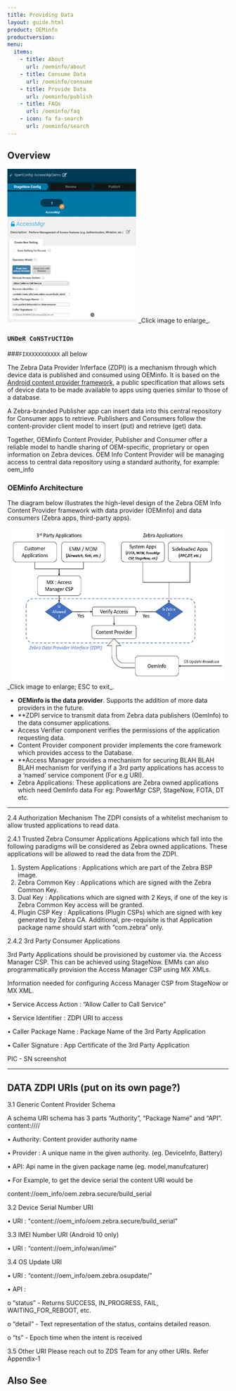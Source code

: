 ```yaml
---
title: Providing Data
layout: guide.html
product: OEMinfo
productversion:
menu:
  items:
    - title: About
      url: /oeminfo/about
    - title: Consume Data
      url: /oeminfo/consume
    - title: Provide Data
      url: /oeminfo/publish
    - title: FAQs
      url: /oeminfo/faq
    - icon: fa fa-search
      url: /oeminfo/search
---
```


## Overview

<img alt="image" style="height:350px" src="stagenow_access_mgr.png"/>
_Click image to enlarge_. 
<br>

### `UNDeR CoNSTrUCTIOn`


###`FIXXXXXXXXXXX` all below

The Zebra Data Provider Inferface (ZDPI) is a mechanism through which device data is published and consumed using OEMinfo. It is based on the [Android content provider framework](https://developer.android.com/guide/topics/providers/content-providers), a public specification that allows sets of device data to be made available to apps using queries similar to those of a database. 

A Zebra-branded Publisher app can insert data into this central repository for Consumer apps to retrieve. Publishers and Consumers follow the content-provider client model to insert (put) and retrieve (get) data.

Together, OEMinfo Content Provider, Publisher and Consumer offer a reliable model to handle sharing of OEM-specific, proprietary or open information on Zebra devices.
OEM Info Content Provider will be managing access to central data repository using a standard authority, for example: oem_info
 
### OEMinfo Architecture
The diagram below illustrates the high-level design of the Zebra OEM Info Content Provider framework with data provider (OEMinfo) and data consumers (Zebra apps, third-party apps).

<img alt="image" style="height:350px" src="oeminfo_content_provider_framework.png"/>
_Click image to enlarge; ESC to exit_. 
<br>

* **OEMinfo is the data provider**. Supports the addition of more data providers in the future.
* **ZDPI service to transmit data from Zebra data publishers (OemInfo) to the data consumer applications. 
 * Access Verifier component verifies the permissions of the application requesting data.
 * Content Provider component provider implements the core framework which provides access to the Database.
* **Access Manager provides a mechanism for securing  BLAH BLAH BLAH mechanism for verifying if a 3rd party applications has access to a ‘named’ service component (For e.g URI).
* Zebra Applications: These applications are Zebra owned applications which need OemInfo data For eg: PowerMgr CSP, StageNow, FOTA, DT etc.

-----

2.4 Authorization Mechanism
The ZDPI consists of a whitelist mechanism to allow trusted applications to read data.

2.4.1 Trusted Zebra Consumer Applications
Applications which fall into the following paradigms will be considered as Zebra owned applications. These applications will be allowed to read the data from the ZDPI.
1.  System Applications : Applications which are part of the Zebra BSP image.
2.  Zebra Common Key : Applications which are signed with the Zebra Common Key.
3.  Dual Key : Applications which are signed with 2 Keys, if one of the key is Zebra Common Key access will be granted.
4.  Plugin CSP Key : Applications (Plugin CSPs) which are signed with key generated by Zebra CA. Additional, pre-requisite is that Application package name should start with “com.zebra” only.

2.4.2 3rd Party Consumer Applications

3rd Party Applications should be provisioned by customer via. the Access Manager CSP. This can be achieved using StageNow. EMMs can also programmatically provision the Access Manager CSP using MX XMLs.

Information needed for configuring Access Manager CSP from StageNow or MX XML.

• Service Access Action : “Allow Caller to Call Service”

• Service Identifier : ZDPI URI to access

• Caller Package Name : Package Name of the 3rd Party Application

• Caller Signature : App Certificate of the 3rd Party Application

PIC - SN screenshot

-----

## DATA ZDPI URIs (put on its own page?) 

3.1 Generic Content Provider Schema

A schema URI schema has 3 parts “Authority”, “Package Name” and “API”.
content://<Authority>/<Provider>/<API>

• Authority: Content provider authority name

• Provider : A unique name in the given authority. (eg. DeviceInfo, Battery)

• API: Api name in the given package name (eg. model,manufcaturer)

• For Example, to get the device serial the content URI would be

content://oem_info/oem.zebra.secure/build_serial

3.2 Device Serial Number URI

• URI : "content://oem_info/oem.zebra.secure/build_serial"

3.3 IMEI Number URI (Android 10 only)

• URI : “content://oem_info/wan/imei”

3.4 OS Update URI

• URI : “content://oem_info/oem.zebra.osupdate/”

• API :

 o “status” - Returns SUCCESS, IN_PROGRESS, FAIL, WAITING_FOR_REBOOT, etc.

 o “detail” - Text representation of the status, contains detailed reason.

 o “ts” - Epoch time when the intent is received

3.5 Other URI
Please reach out to ZDS Team for any other URIs. Refer Appendix-1


## Also See